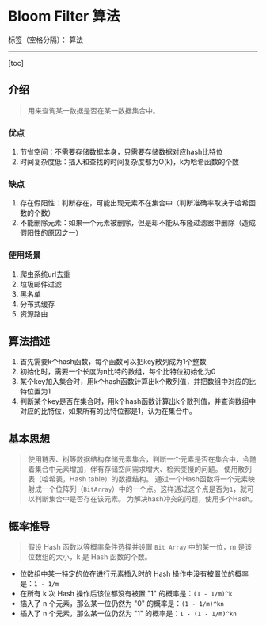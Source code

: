 # Bloom Filter 算法

标签（空格分隔）： 算法

---

[toc]

## 介绍

> 用来查询某一数据是否在某一数据集合中。

### 优点

1. 节省空间：不需要存储数据本身，只需要存储数据对应hash比特位
1. 时间复杂度低：插入和查找的时间复杂度都为O(k)，k为哈希函数的个数

### 缺点

1. 存在假阳性：判断存在，可能出现元素不在集合中（判断准确率取决于哈希函数的个数）
1. 不能删除元素：如果一个元素被删除，但是却不能从布隆过滤器中删除（造成假阳性的原因之一）

### 使用场景

1. 爬虫系统url去重
1. 垃圾邮件过滤
1. 黑名单
1. 分布式缓存
1. 资源路由

## 算法描述

1. 首先需要k个hash函数，每个函数可以把key散列成为1个整数
2. 初始化时，需要一个长度为n比特的数组，每个比特位初始化为0
3. 某个key加入集合时，用k个hash函数计算出k个散列值，并把数组中对应的比特位置为1
4. 判断某个key是否在集合时，用k个hash函数计算出k个散列值，并查询数组中对应的比特位，如果所有的比特位都是1，认为在集合中。

## 基本思想

> 使用链表、树等数据结构存储元素集合，判断一个元素是否在集合中，会随着集合中元素增加，伴有存储空间需求增大、检索变慢的问题。
> 使用散列表（哈希表，Hash table）的数据结构。
> 通过一个Hash函数将一个元素映射成一个位阵列（`BitArray`）中的一个点。这样通过这个点是否为`1`，就可以判断集合中是否存在该元素。
> 为解决hash冲突的问题，使用多个Hash。

## 概率推导

> 假设 Hash 函数以等概率条件选择并设置 `Bit Array` 中的某一位，m 是该位数组的大小，k 是 Hash 函数的个数。

- 位数组中某一特定的位在进行元素插入时的 Hash 操作中没有被置位的概率是：`1 - 1/m`
- 在所有 k 次 Hash 操作后该位都没有被置 "1" 的概率是：`(1 - 1/m)^k`
- 插入了 n 个元素，那么某一位仍然为 "0" 的概率是：`(1 - 1/m)^kn`
- 插入了 n 个元素，那么某一位仍然为 "1" 的概率是：`1 - (1 - 1/m)^kn`
